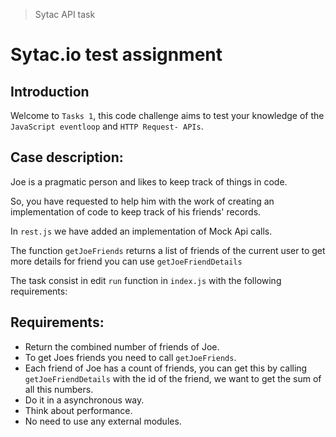 > Sytac API task

# Sytac.io test assignment

## Introduction

Welcome to `Tasks 1`, this code challenge aims to test your knowledge of the ` JavaScript eventloop` and `HTTP Request- APIs`.

## Case description:

Joe is a pragmatic person and likes to keep track of things in code.

So, you have requested to help him with the work of creating an implementation of code to keep track of his friends' records.

In `rest.js` we have added an implementation of Mock Api calls.

The function `getJoeFriends` returns a list of friends of the current user
to get more details for friend you can use `getJoeFriendDetails`

The task consist in edit `run` function in `index.js` with the following requirements:

## Requirements:

-   Return the combined number of friends of Joe.
-   To get Joes friends you need to call `getJoeFriends`.
-   Each friend of Joe has a count of friends, you can get this by calling `getJoeFriendDetails` with the id of the friend, we want to get the sum of all this numbers.
-   Do it in a asynchronous way.
-   Think about performance.
-   No need to use any external modules.
